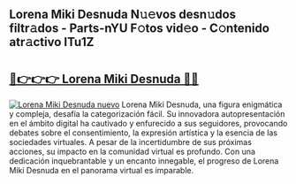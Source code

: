 ## Lorena Miki Desnuda N𝚞𝚎vos desn𝚞dos filtr𝚊dos - Parts-nYU F𝚘tos vid𝚎o - C𝚘ntenido atr𝚊ctivo ITu1Z

# <h2><a href="http://mb39ls.tromn.icu/?c=Lorena+Miki+Desnuda">🔗👉👉👉 Lorena Miki Desnuda 🔗🔗</a></h2>

[![Lorena Miki Desnuda nuevo](https://i.imgur.com/pEAQMta.gif)](http://mb39ls.tromn.icu/?c=Lorena+Miki+Desnuda)
Lorena Miki Desnuda, una figura enigmática y compleja, desafía la categorización fácil. Su innovadora autopresentación en el ámbito digital ha cautivado y enfurecido a sus seguidores, provocando debates sobre el consentimiento, la expresión artística y la esencia de las sociedades virtuales. A pesar de la incertidumbre de sus próximas acciones, su impacto en la comunidad virtual es profundo. Con una dedicación inquebrantable y un encanto innegable, el progreso de Lorena Miki Desnuda en el panorama virtual es imparable.
